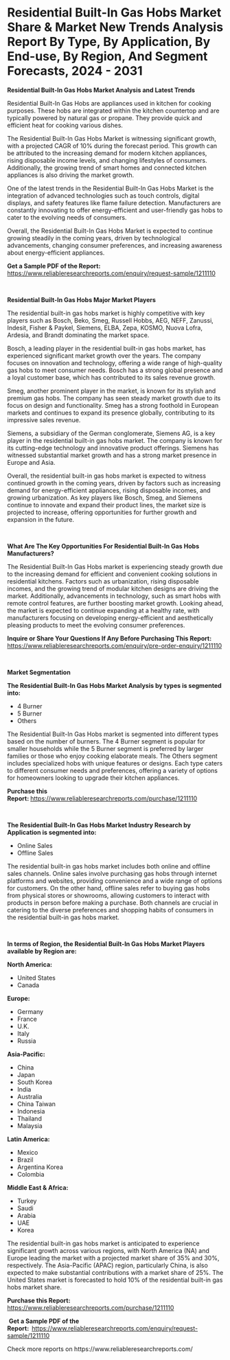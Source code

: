 <p><h1>Residential Built-In Gas Hobs Market Share & Market New Trends Analysis Report By Type, By Application, By End-use, By Region, And Segment Forecasts, 2024 - 2031</h1></p><p><strong>Residential Built-In Gas Hobs Market Analysis and Latest Trends</strong></p>
<p><p>Residential Built-In Gas Hobs are appliances used in kitchen for cooking purposes. These hobs are integrated within the kitchen countertop and are typically powered by natural gas or propane. They provide quick and efficient heat for cooking various dishes.</p><p>The Residential Built-In Gas Hobs Market is witnessing significant growth, with a projected CAGR of 10% during the forecast period. This growth can be attributed to the increasing demand for modern kitchen appliances, rising disposable income levels, and changing lifestyles of consumers. Additionally, the growing trend of smart homes and connected kitchen appliances is also driving the market growth.</p><p>One of the latest trends in the Residential Built-In Gas Hobs Market is the integration of advanced technologies such as touch controls, digital displays, and safety features like flame failure detection. Manufacturers are constantly innovating to offer energy-efficient and user-friendly gas hobs to cater to the evolving needs of consumers.</p><p>Overall, the Residential Built-In Gas Hobs Market is expected to continue growing steadily in the coming years, driven by technological advancements, changing consumer preferences, and increasing awareness about energy-efficient appliances.</p></p>
<p><strong>Get a Sample PDF of the Report:&nbsp;</strong> <a href="https://www.reliableresearchreports.com/enquiry/request-sample/1211110">https://www.reliableresearchreports.com/enquiry/request-sample/1211110</a></p>
<p>&nbsp;</p>
<p><strong>Residential Built-In Gas Hobs Major Market Players</strong></p>
<p><p>The residential built-in gas hobs market is highly competitive with key players such as Bosch, Beko, Smeg, Russell Hobbs, AEG, NEFF, Zanussi, Indesit, Fisher & Paykel, Siemens, ELBA, Zepa, KOSMO, Nuova Lofra, Ardesia, and Brandt dominating the market space.</p><p>Bosch, a leading player in the residential built-in gas hobs market, has experienced significant market growth over the years. The company focuses on innovation and technology, offering a wide range of high-quality gas hobs to meet consumer needs. Bosch has a strong global presence and a loyal customer base, which has contributed to its sales revenue growth.</p><p>Smeg, another prominent player in the market, is known for its stylish and premium gas hobs. The company has seen steady market growth due to its focus on design and functionality. Smeg has a strong foothold in European markets and continues to expand its presence globally, contributing to its impressive sales revenue.</p><p>Siemens, a subsidiary of the German conglomerate, Siemens AG, is a key player in the residential built-in gas hobs market. The company is known for its cutting-edge technology and innovative product offerings. Siemens has witnessed substantial market growth and has a strong market presence in Europe and Asia.</p><p>Overall, the residential built-in gas hobs market is expected to witness continued growth in the coming years, driven by factors such as increasing demand for energy-efficient appliances, rising disposable incomes, and growing urbanization. As key players like Bosch, Smeg, and Siemens continue to innovate and expand their product lines, the market size is projected to increase, offering opportunities for further growth and expansion in the future.</p></p>
<p>&nbsp;</p>
<p><strong>What Are The Key Opportunities For Residential Built-In Gas Hobs Manufacturers?</strong></p>
<p><p>The Residential Built-In Gas Hobs market is experiencing steady growth due to the increasing demand for efficient and convenient cooking solutions in residential kitchens. Factors such as urbanization, rising disposable incomes, and the growing trend of modular kitchen designs are driving the market. Additionally, advancements in technology, such as smart hobs with remote control features, are further boosting market growth. Looking ahead, the market is expected to continue expanding at a healthy rate, with manufacturers focusing on developing energy-efficient and aesthetically pleasing products to meet the evolving consumer preferences.</p></p>
<p><strong>Inquire or Share Your Questions If Any Before Purchasing This Report:</strong> <a href="https://www.reliableresearchreports.com/enquiry/pre-order-enquiry/1211110">https://www.reliableresearchreports.com/enquiry/pre-order-enquiry/1211110</a></p>
<p>&nbsp;</p>
<p><strong>Market Segmentation</strong></p>
<p><strong>The Residential Built-In Gas Hobs Market Analysis by types is segmented into:</strong></p>
<p><ul><li>4 Burner</li><li>5 Burner</li><li>Others</li></ul></p>
<p><p>The Residential Built-In Gas Hobs market is segmented into different types based on the number of burners. The 4 Burner segment is popular for smaller households while the 5 Burner segment is preferred by larger families or those who enjoy cooking elaborate meals. The Others segment includes specialized hobs with unique features or designs. Each type caters to different consumer needs and preferences, offering a variety of options for homeowners looking to upgrade their kitchen appliances.</p></p>
<p><strong>Purchase this Report:&nbsp;</strong><a href="https://www.reliableresearchreports.com/purchase/1211110">https://www.reliableresearchreports.com/purchase/1211110</a></p>
<p>&nbsp;</p>
<p><strong>The Residential Built-In Gas Hobs Market Industry Research by Application is segmented into:</strong></p>
<p><ul><li>Online Sales</li><li>Offline Sales</li></ul></p>
<p><p>The residential built-in gas hobs market includes both online and offline sales channels. Online sales involve purchasing gas hobs through internet platforms and websites, providing convenience and a wide range of options for customers. On the other hand, offline sales refer to buying gas hobs from physical stores or showrooms, allowing customers to interact with products in person before making a purchase. Both channels are crucial in catering to the diverse preferences and shopping habits of consumers in the residential built-in gas hobs market.</p></p>
<p>&nbsp;</p>
<p><strong>In terms of Region, the Residential Built-In Gas Hobs Market Players available by Region are:</strong></p>
<p>
    <p> <strong> North America: </strong>
        <ul>
            <li>United States</li>
            <li>Canada</li>
        </ul>
        </p> 
    <p> <strong> Europe: </strong>
        <ul>
            <li>Germany</li>
            <li>France</li>
            <li>U.K.</li>
            <li>Italy</li>
            <li>Russia</li>
        </ul>
        </p> 
    <p> <strong> Asia-Pacific: </strong>
        <ul>
            <li>China</li>
            <li>Japan</li>
            <li>South Korea</li>
            <li>India</li>
            <li>Australia</li>
            <li>China Taiwan</li>
            <li>Indonesia</li>
            <li>Thailand</li>
            <li>Malaysia</li>
        </ul>
        </p> 
    <p> <strong> Latin America: </strong>
        <ul>
            <li>Mexico</li>
            <li>Brazil</li>
            <li>Argentina Korea</li>
            <li>Colombia</li>
        </ul>
        </p> 
    <p> <strong> Middle East & Africa: </strong>
        <ul>
            <li>Turkey</li>
            <li>Saudi</li>
            <li>Arabia</li>
            <li>UAE</li>
            <li>Korea</li>
        </ul>
    </p>
    </p>
<p><p>The residential built-in gas hobs market is anticipated to experience significant growth across various regions, with North America (NA) and Europe leading the market with a projected market share of 35% and 30%, respectively. The Asia-Pacific (APAC) region, particularly China, is also expected to make substantial contributions with a market share of 25%. The United States market is forecasted to hold 10% of the residential built-in gas hobs market share.</p></p>
<p><strong>Purchase this Report: </strong><a href="https://www.reliableresearchreports.com/purchase/1211110">https://www.reliableresearchreports.com/purchase/1211110</a></p>
<p>&nbsp;<strong>Get a Sample PDF of the Report:&nbsp;&nbsp;</strong><a href="https://www.reliableresearchreports.com/enquiry/request-sample/1211110">https://www.reliableresearchreports.com/enquiry/request-sample/1211110</a></p>
<p><strong></strong></p>
<p>Check more reports on https://www.reliableresearchreports.com/</p>